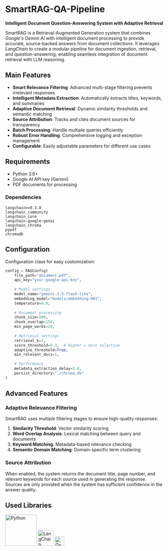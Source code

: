 # SmartRAG-QA-Pipeline
**Intelligent Document Question-Answering System with Adaptive Retrieval**

SmartRAG is a Retrieval-Augmented Generation system that combines _Google's Gemini AI_ with intelligent document processing to provide accurate, source-backed answers from document collections. It leverages _LangChain_ to create a modular pipeline for document ingestion, retrieval, and question-answering, enabling seamless integration of document retrieval with LLM reasoning.

## Main Features

- **Smart Relevance Filtering**: Advanced multi-stage filtering prevents irrelevant responses
- **Intelligent Metadata Extraction**: Automatically extracts titles, keywords, and summaries
- **Adaptive Document Retrieval**: Dynamic similarity thresholds and semantic matching
- **Source Attribution**: Tracks and cites document sources for transparency
- **Batch Processing**: Handle multiple queries efficiently
- **Robust Error Handling**: Comprehensive logging and exception management
- **Configurable**: Easily adjustable parameters for different use cases


## Requirements

- Python 3.8+
- Google AI API key (Gemini)
- PDF documents for processing

### Dependencies

```
langchain>=0.3.0
langchain_community
langchain_core
langchain-google-genai
langchain_chroma
pypdf
chromadb
```

## Configuration

Configuration class for easy customization:

```python
config = RAGConfig(
    file_path="document.pdf",
    api_key="your-google-api-key",
    
    # Model settings
    model_name="gemini-2.5-flash-lite",
    embedding_model="models/embedding-001",
    temperature=0.0,
    
    # Document processing
    chunk_size=500,
    chunk_overlap=150,
    min_page_words=20,
    
    # Retrieval settings
    retrieval_k=3,
    score_threshold=0.3,  # Higher = more selective
    adaptive_threshold=True,
    min_relevant_docs=1,
    
    # Performance
    metadata_extraction_delay=2.0,
    persist_directory="./chroma_db"
)
```

## Advanced Features

### Adaptive Relevance Filtering

SmartRAG uses multiple filtering stages to ensure high-quality responses:

1. **Similarity Threshold**: Vector similarity scoring
2. **Word Overlap Analysis**: Lexical matching between query and documents
3. **Keyword Matching**: Metadata-based relevance checking
4. **Semantic Domain Matching**: Domain-specific term clustering

### Source Attribution

When enabled, the system returns the document title, page number, and relevant keywords for each source used in generating the response. Sources are only provided when the system has sufficient confidence in the answer quality.

## Used Libraries

<p align="left"><img src="https://www.python.org/static/community_logos/python-logo.png" alt="Python" width="100"/>
<img src="https://registry.npmmirror.com/@lobehub/icons-static-png/latest/files/dark/langchain-color.png" alt="LangChain" width="50"/>
<img src="https://upload.wikimedia.org/wikipedia/commons/thumb/8/8f/Google-gemini-icon.svg/2048px-Google-gemini-icon.svg.png" alt="Google Gemini" width="30"/>
</p>
